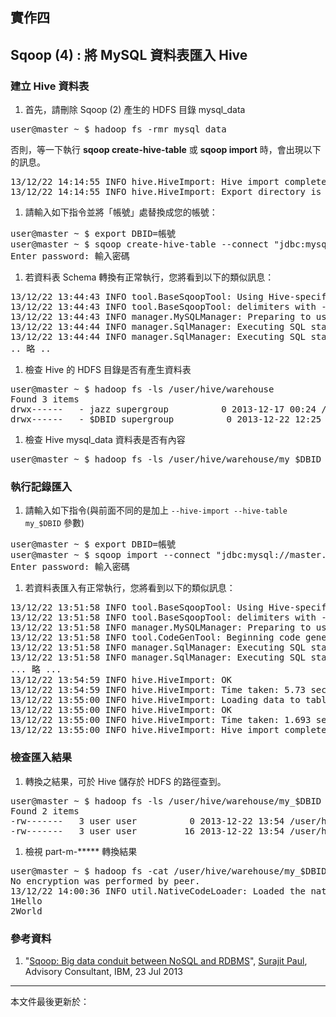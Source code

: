 ## 實作四

## Sqoop (4) : 將 MySQL 資料表匯入 Hive

### 建立 Hive 資料表

1. 首先，請刪除 Sqoop (2) 產生的 HDFS 目錄 mysql_data
<pre>
user@master ~ $ hadoop fs -rmr mysql_data
</pre>
  否則，等一下執行 **sqoop create-hive-table** 或 **sqoop import** 時，會出現以下的訊息。
<pre>
13/12/22 14:14:55 INFO hive.HiveImport: Hive import complete.
13/12/22 14:14:55 INFO hive.HiveImport: Export directory is not empty, keeping it.
</pre>

1. 請輸入如下指令並將「帳號」處替換成您的帳號：
<pre>
user@master ~ $ export DBID=帳號
user@master ~ $ sqoop create-hive-table --connect "jdbc:mysql://master.3du.me/$DBID" --table mysql_data --username $DBID -P --hive-table my_$DBID
Enter password: 輸入密碼
</pre>
1. 若資料表 Schema 轉換有正常執行，您將看到以下的類似訊息：
<pre>
13/12/22 13:44:43 INFO tool.BaseSqoopTool: Using Hive-specific delimiters for output. You can override
13/12/22 13:44:43 INFO tool.BaseSqoopTool: delimiters with --fields-terminated-by, etc.
13/12/22 13:44:43 INFO manager.MySQLManager: Preparing to use a MySQL streaming resultset.
13/12/22 13:44:44 INFO manager.SqlManager: Executing SQL statement: SELECT t.* FROM `mysql_data` AS t LIMIT 1
13/12/22 13:44:44 INFO manager.SqlManager: Executing SQL statement: SELECT t.* FROM `mysql_data` AS t LIMIT 1
.. 略 ..
</pre>
1. 檢查 Hive 的 HDFS 目錄是否有產生資料表
<pre>
user@master ~ $ hadoop fs -ls /user/hive/warehouse
Found 3 items
drwx------   - jazz supergroup          0 2013-12-17 00:24 /user/hive/warehouse/dummy
drwx------   - $DBID supergroup          0 2013-12-22 12:25 /user/hive/warehouse/my_$DBID
</pre>
1. 檢查 Hive mysql_data 資料表是否有內容
<pre>
user@master ~ $ hadoop fs -ls /user/hive/warehouse/my_$DBID
</pre>

### 執行記錄匯入

1. 請輸入如下指令(與前面不同的是加上 `--hive-import --hive-table my_$DBID` 參數)
<pre>
user@master ~ $ export DBID=帳號
user@master ~ $ sqoop import --connect "jdbc:mysql://master.3du.me/$DBID" --table mysql_data --username $DBID -P --hive-import --hive-table my_$DBID
Enter password: 輸入密碼
</pre>
1. 若資料表匯入有正常執行，您將看到以下的類似訊息：
<pre>
13/12/22 13:51:58 INFO tool.BaseSqoopTool: Using Hive-specific delimiters for output. You can override
13/12/22 13:51:58 INFO tool.BaseSqoopTool: delimiters with --fields-terminated-by, etc.
13/12/22 13:51:58 INFO manager.MySQLManager: Preparing to use a MySQL streaming resultset.
13/12/22 13:51:58 INFO tool.CodeGenTool: Beginning code generation
13/12/22 13:51:58 INFO manager.SqlManager: Executing SQL statement: SELECT t.* FROM `mysql_data` AS t LIMIT 1
13/12/22 13:51:58 INFO manager.SqlManager: Executing SQL statement: SELECT t.* FROM `mysql_data` AS t LIMIT 1
... 略 ...
13/12/22 13:54:59 INFO hive.HiveImport: OK
13/12/22 13:54:59 INFO hive.HiveImport: Time taken: 5.73 seconds
13/12/22 13:55:00 INFO hive.HiveImport: Loading data to table default.mysql_data
13/12/22 13:55:00 INFO hive.HiveImport: OK
13/12/22 13:55:00 INFO hive.HiveImport: Time taken: 1.693 seconds
13/12/22 13:55:00 INFO hive.HiveImport: Hive import complete.
</pre>

### 檢查匯入結果

1. 轉換之結果，可於 Hive 儲存於 HDFS 的路徑查到。
<pre>
user@master ~ $ hadoop fs -ls /user/hive/warehouse/my_$DBID
Found 2 items
-rw-------   3 user user          0 2013-12-22 13:54 /user/hive/warehouse/mysql_data/_SUCCESS
-rw-------   3 user user         16 2013-12-22 13:54 /user/hive/warehouse/mysql_data/part-m-00000
</pre>
1. 檢視 part-m-***** 轉換結果
<pre>
user@master ~ $ hadoop fs -cat /user/hive/warehouse/my_$DBID/part-m-00000
No encryption was performed by peer.
13/12/22 14:00:36 INFO util.NativeCodeLoader: Loaded the native-hadoop library
1Hello
2World
</pre>

### 參考資料

1. "[Sqoop: Big data conduit between NoSQL and RDBMS](http://www.ibm.com/developerworks/library/bd-sqoop/index.html)", [Surajit Paul](mailto:surajit.paul@in.ibm.com), Advisory Consultant, IBM, 23 Jul 2013

--------------------
本文件最後更新於：<script>document.write(document.lastModified);</script>

